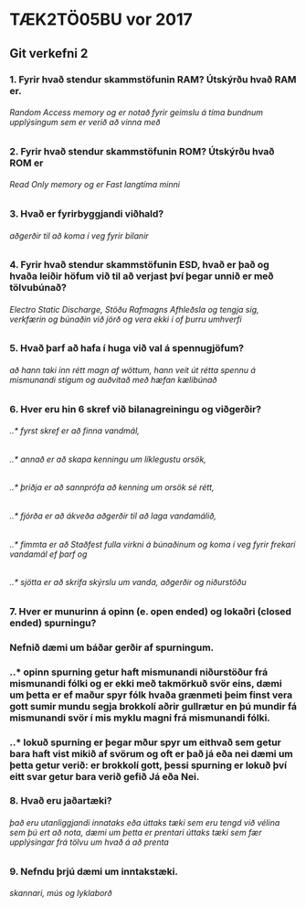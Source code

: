 # TÆK2TÖ05BU vor 2017
## Git verkefni 2
### 1. Fyrir hvað stendur skammstöfunin RAM? Útskýrðu hvað RAM er.
###### Random Access memory og er notað fyrir geimslu á tíma bundnum upplýsingum sem er verið að vinna með
### 2. Fyrir hvað stendur skammstöfunin ROM? Útskýrðu hvað ROM er
###### Read Only memory og er Fast langtíma minni
### 3. Hvað er fyrirbyggjandi viðhald?
###### aðgerðir til að koma í veg fyrir bilanir
### 4. Fyrir hvað stendur skammstöfunin ESD, hvað er það og hvaða leiðir höfum við til að verjast því þegar unnið er með tölvubúnað?
###### Electro Static Discharge, Stöðu Rafmagns Afhleðsla og tengja sig, verkfærin og búnaðin við jörð og vera ekki í of þurru umhverfi
### 5. Hvað þarf að hafa í huga við val á spennugjöfum?
###### að hann taki inn rétt magn af wöttum, hann veit út rétta spennu á mismunandi stigum og auðvitað með hæfan kælibúnað
### 6. Hver eru hin 6 skref við bilanagreiningu og viðgerðir?
###### ..* fyrst skref er að finna vandmál,
###### ..* annað er að skapa kenningu um líklegustu orsök,
###### ..* þriðja er að sannprófa að kenning um orsök sé rétt,
###### ..* fjórða er að ákveða aðgerðir til að laga vandamálið,
###### ..* fimmta er að Staðfest fulla virkni á búnaðinum og koma í veg fyrir frekari vandamál ef þarf og
###### ..* sjötta er að skrifa skýrslu um vanda, aðgerðir og niðurstöðu
### 7. Hver er munurinn á opinn (e. open ended) og lokaðri (closed ended) spurningu?
### Nefnið dæmi um báðar gerðir af spurningum.
### ..* opinn spurning getur haft mismunandi niðurstöður frá mismunandi fólki og er ekki með takmörkuð svör eins, dæmi um þetta er ef maður spyr fólk hvaða grænmeti þeim finst vera gott sumir mundu segja brokkolí aðrir gullrætur en þú mundir fá mismunandi svör í mis myklu magni frá mismunandi fólki.
### ..* lokuð spurning er þegar mður spyr um eithvað sem getur bara haft vist mikið af svörum og oft er það já eða nei dæmi um þetta getur verið: er brokkolí gott, þessi spurning er lokuð því eitt svar getur bara verið gefið Já eða Nei.
### 8. Hvað eru jaðartæki?
###### það eru utanliggjandi innataks eða úttaks tæki sem eru tengd við vélina sem þú ert að nota, dæmi um þetta er prentari úttaks tæki sem fær upplýsingar frá tölvu um hvað á að prenta
### 9. Nefndu þrjú dæmi um inntakstæki.
###### skannari, mús og lyklaborð